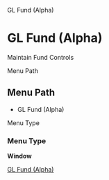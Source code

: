 
GL Fund (Alpha)
# GL Fund (Alpha)


Maintain Fund Controls

Menu Path
## Menu Path



- GL Fund (Alpha)

Menu Type
### Menu Type

**Window**


[GL Fund (Alpha)](../../window-gl-fund-alpha.md)